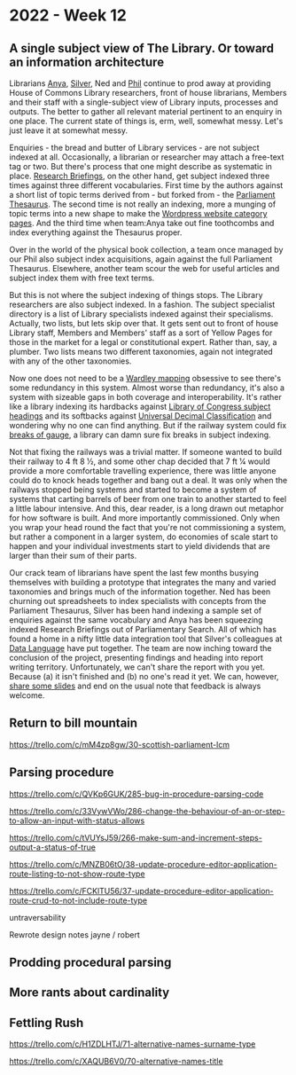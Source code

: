 # 2022 - Week 12

## A single subject view of The Library. Or toward an information architecture

Librarians [Anya](https://twitter.com/bitten_), [Silver](https://twitter.com/silveroliver), Ned and [Phil](https://twitter.com/philbgorman) continue to prod away at providing House of Commons Library researchers, front of house librarians, Members and their staff with a single-subject view of Library inputs, processes and outputs. The better to gather all relevant material pertinent to an enquiry in one place. The current state of things is, erm, well, somewhat messy. Let's just leave it at somewhat messy.

Enquiries - the bread and butter of Library services - are not subject indexed at all. Occasionally, a librarian or researcher may attach a free-text tag or two. But there's process that one might describe as systematic in place. [Research Briefings](https://researchbriefings.parliament.uk/), on the other hand, get subject indexed three times against three different vocabularies. First time by the authors against a short list of topic terms derived from - but forked from - the [Parliament Thesaurus](https://explore.data.parliament.uk/?endpoint=terms). The second time is not really an indexing, more a munging of topic terms into a new shape to make the [Wordpress website category pages](https://commonslibrary.parliament.uk/research/). And the third time when team:Anya take out fine toothcombs and index everything against the Thesaurus proper.

Over in the world of the physical book collection, a team once managed by our Phil also subject index acquisitions, again against the full Parliament Thesaurus. Elsewhere, another team scour the web for useful articles and subject index them with free text terms.

But this is not where the subject indexing of things stops. The Library researchers are also subject indexed. In a fashion. The subject specialist directory is a list of Library specialists indexed against their specialisms. Actually, two lists, but lets skip over that. It gets sent out to front of house Library staff, Members and Members' staff as a sort of Yellow Pages for those in the market for a legal or constitutional expert. Rather than, say, a plumber. Two lists means two different taxonomies, again not integrated with any of the other taxonomies.

Now one does not need to be a [Wardley mapping](https://en.wikipedia.org/wiki/Wardley_map) obsessive to see there's some redundancy in this system. Almost worse than redundancy, it's also a system with sizeable gaps in both coverage and interoperability.  It's rather like a library indexing its hardbacks against [Library of Congress subject headings](https://authorities.loc.gov/cgi-bin/Pwebrecon.cgi?DB=local&PAGE=First) and its softbacks against [Universal Decimal Classification](https://en.wikipedia.org/wiki/Universal_Decimal_Classification) and wondering why no one can find anything. But if the railway system could fix [breaks of gauge](https://en.wikipedia.org/wiki/Break_of_gauge), a library can damn sure fix breaks in subject indexing.

Not that fixing the railways was a trivial matter. If someone wanted to build their railway to 4 ft 8 1⁄2, and some other chap decided that 7 ft 1⁄4 would provide a more comfortable travelling experience, there was little anyone could do to knock heads together and bang out a deal. It was only when the railways stopped being systems and started to become a system of systems that carting barrels of beer from one train to another started to feel a little labour intensive. And this, dear reader, is a long drawn out metaphor for how software is built. And more importantly commissioned. Only when you wrap your head round the fact that you're not commissioning a system, but rather a component in a larger system, do economies of scale start to happen and your individual investments start to yield dividends that are larger than their sum of their parts.

Our crack team of librarians have spent the last few months busying themselves with building a prototype that integrates the many and varied taxonomies and brings much of the information together. Ned has been churning out spreadsheets to index specialists with concepts from the Parliament Thesaurus, Silver has been hand indexing a sample set of enquiries against the same vocabulary and Anya has been squeezing indexed Research Briefings out of Parliamentary Search. All of which has found a home in a nifty little data integration tool that Silver's colleagues at [Data Language](https://datalanguage.com/) have put together. The team are now inching toward the conclusion of the project, presenting findings and heading into report writing territory. Unfortunately, we can't share the report with you yet. Because (a) it isn't finished and (b) no one's read it yet. We can, however, [share some slides](https://docs.google.com/presentation/d/1i1kaZCFS1D3ngV0M86bqQxDBzAyapSaMbCPSNTTviqU/edit?usp=sharing) and end on the usual note that feedback is always welcome.

## Return to bill mountain

https://trello.com/c/mM4zp8gw/30-scottish-parliament-lcm

## Parsing procedure

https://trello.com/c/QVKp6GUK/285-bug-in-procedure-parsing-code

https://trello.com/c/33VywVWo/286-change-the-behaviour-of-an-or-step-to-allow-an-input-with-status-allows

https://trello.com/c/tVUYsJ59/266-make-sum-and-increment-steps-output-a-status-of-true

https://trello.com/c/MNZB06tO/38-update-procedure-editor-application-route-listing-to-not-show-route-type

https://trello.com/c/FCKlTU56/37-update-procedure-editor-application-route-crud-to-not-include-route-type

untraversability

Rewrote design notes jayne / robert









## Prodding procedural parsing




## More rants about cardinality


## Fettling Rush

https://trello.com/c/H1ZDLHTJ/71-alternative-names-surname-type

https://trello.com/c/XAQUB6V0/70-alternative-names-title




